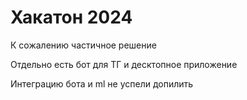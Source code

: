 # Хакатон 2024

К сожалению частичное решение

Отдельно есть бот для ТГ и десктопное приложение

Интеграцию бота и ml не успели допилить
